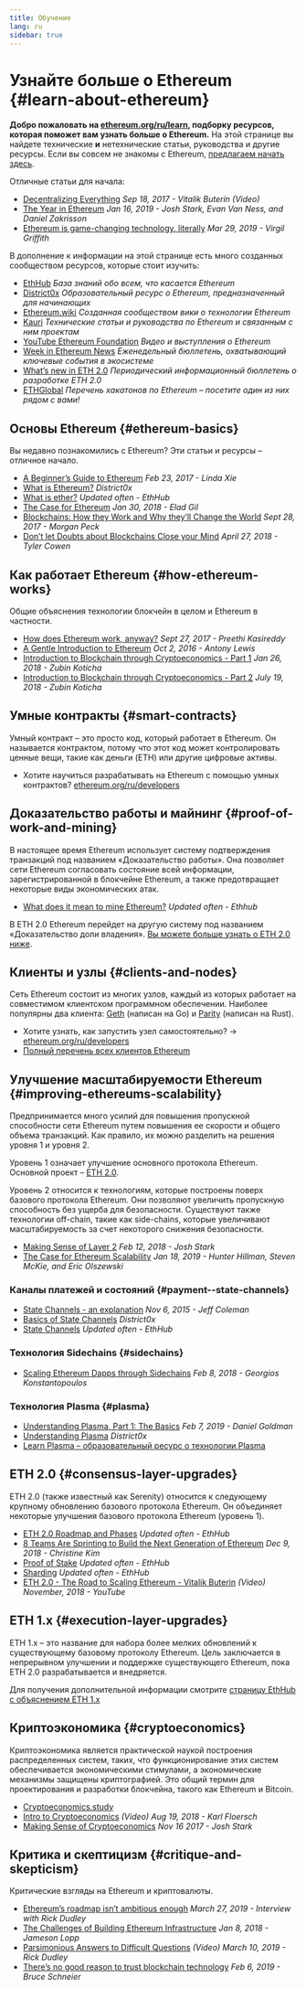 ```yaml
---
title: Обучение
lang: ru
sidebar: true
---
```


# Узнайте больше о Ethereum {#learn-about-ethereum}

**Добро пожаловать на [ethereum.org/ru/learn](/ru/learn/), подборку ресурсов, которая поможет вам узнать больше о Ethereum.** На этой странице вы найдете технические **и** нетехнические статьи, руководства и другие ресурсы. Если вы совсем не знакомы с Ethereum, [предлагаем начать здесь](/ru/what-is-ethereum/).

Отличные статьи для начала:

- [Decentralizing Everything](https://www.youtube.com/watch?v=WSN5BaCzsbo&feature=youtu.be) _Sep 18, 2017 - Vitalik Buterin (Video)_
- [The Year in Ethereum](https://medium.com/@jjmstark/the-year-in-ethereum-87a17d6f8276) _Jan 16, 2019 - Josh Stark, Evan Van Ness, and Daniel Zakrisson_
- [Ethereum is game-changing technology, literally](https://medium.com/@virgilgr/ethereum-is-game-changing-technology-literally-d67e01a01cf8) _Mar 29, 2019 - Virgil Griffith_

В дополнение к информации на этой странице есть много созданных сообществом ресурсов, которые стоит изучить:

- [EthHub](https://docs.ethhub.io) _База знаний обо всем, что касается Ethereum_
- [District0x](https://education.district0x.io/general-topics/understanding-ethereum/) _Образовательный ресурс о Ethereum, предназначенный для начинающих_
- [Ethereum.wiki](https://eth.wiki) _Созданная сообществом вики о технологии Ethereum_
- [Kauri](https://kauri.io) _Технические статьи и руководства по Ethereum и связанным с ним проектам_
- [YouTube Ethereum Foundation](https://www.youtube.com/channel/UCNOfzGXD_C9YMYmnefmPH0g) _Видео и выступления о Ethereum_
- [Week in Ethereum News](https://weekinethereumnews.com/) _Еженедельный бюллетень, охватывающий ключевые события в экосистеме_
- [What’s new in ETH 2.0](https://eth2.news) _Периодический информационный бюллетень о разработке ETH 2.0_
- [ETHGlobal](https://ethglobal.co) _Перечень хакатонов по Ethereum – посетите один из них рядом с вами!_

## Основы Ethereum {#ethereum-basics}

Вы недавно познакомились с Ethereum? Эти статьи и ресурсы – отличное начало.

- [A Beginner’s Guide to Ethereum](https://blog.coinbase.com/a-beginners-guide-to-ethereum-46dd486ceecf) _Feb 23, 2017 - Linda Xie_
- [What is Ethereum?](https://education.district0x.io/general-topics/understanding-ethereum/what-is-ethereum/) _District0x_
- [What is ether?](https://docs.ethhub.io/ethereum-basics/what-is-ether/) _Updated often - EthHub_
- [The Case for Ethereum](http://blog.eladgil.com/2018/01/the-case-for-ethereum.html) _Jan 30, 2018 - Elad Gil_
- [Blockchains: How they Work and Why they’ll Change the World](https://spectrum.ieee.org/computing/networks/blockchains-how-they-work-and-why-theyll-change-the-world) _Sept 28, 2017 - Morgan Peck_
- [Don’t let Doubts about Blockchains Close your Mind](https://www.bloomberg.com/opinion/articles/2018-04-27/blockchains-warrant-skepticism-but-keep-an-open-mind) _April 27, 2018 - Tyler Cowen_

## Как работает Ethereum {#how-ethereum-works}

Общие объяснения технологии блокчейн в целом и Ethereum в частности.

- [How does Ethereum work, anyway?](https://medium.com/@preethikasireddy/how-does-ethereum-work-anyway-22d1df506369) _Sept 27, 2017 - Preethi Kasireddy_
- [A Gentle Introduction to Ethereum](https://bitsonblocks.net/2016/10/02/gentle-introduction-ethereum/) _Oct 2, 2016 - Antony Lewis_
- [Introduction to Blockchain through Cryptoeconomics - Part 1](https://blockchainatberkeley.blog/introduction-to-blockchain-through-cryptoeconomics-part-1-bitcoin-369f245067f9) _Jan 26, 2018 - Zubin Koticha_
- [Introduction to Blockchain through Cryptoeconomics - Part 2](https://medium.com/mechanism-labs/introduction-to-bitcoin-through-cryptoeconomics-part-2-proof-of-work-and-nakamoto-consensus-1252f6a6c012) _July 19, 2018 - Zubin Koticha_

## Умные контракты {#smart-contracts}

Умный контракт – это просто код, который работает в Ethereum. Он называется контрактом, потому что этот код может контролировать ценные вещи, такие как деньги (ETH) или другие цифровые активы.

- Хотите научиться разрабатывать на Ethereum с помощью умных контрактов? [ethereum.org/ru/developers](/ru/developers/)

## Доказательство работы и майнинг {#proof-of-work-and-mining}

В настоящее время Ethereum использует систему подтверждения транзакций под названием «Доказательство работы». Она позволяет сети Ethereum согласовать состояние всей информации, зарегистрированной в блокчейне Ethereum, а также предотвращает некоторые виды экономических атак.

- [What does it mean to mine Ethereum?](https://docs.ethhub.io/using-ethereum/mining/) _Updated often - Ethhub_

В ETH 2.0 Ethereum перейдет на другую систему под названием «Доказательство доли владения». [Вы можете больше узнать о ETH 2.0 ниже](#consensus-layer-upgrades).

## Клиенты и узлы {#clients-and-nodes}

Сеть Ethereum состоит из многих узлов, каждый из которых работает на совместимом клиентском программном обеспечении. Наиболее популярны два клиента: [Geth](https://geth.ethereum.org/) (написан на Go) и [Parity](https://www.parity.io/ethereum/) (написан на Rust).

- Хотите узнать, как запустить узел самостоятельно? → [ethereum.org/ru/developers](/ru/developers/#clients--running-your-own-node/)
- [Полный перечень всех клиентов Ethereum](https://github.com/ConsenSys/ethereum-developer-tools-list#ethereum-clients)

## Улучшение масштабируемости Ethereum {#improving-ethereums-scalability}

Предпринимается много усилий для повышения пропускной способности сети Ethereum путем повышения ее скорости и общего объема транзакций. Как правило, их можно разделить на решения уровня 1 и уровня 2.

Уровень 1 означает улучшение основного протокола Ethereum. Основной проект – [ETH 2.0](#consensus-layer-upgrades).

Уровень 2 относится к технологиям, которые построены поверх базового протокола Ethereum. Они позволяют увеличить пропускную способность без ущерба для безопасности. Существуют также технологии off-chain, такие как side-chains, которые увеличивают масштабируемость за счет некоторого снижения безопасности.

- [Making Sense of Layer 2](https://medium.com/l4-media/making-sense-of-ethereums-layer-2-scaling-solutions-state-channels-plasma-and-truebit-22cb40dcc2f4) _Feb 12, 2018 - Josh Stark_
- [The Case for Ethereum Scalability](https://medium.com/connext/the-case-for-ethereum-scalability-d2a8035f880f) _Jan 18, 2019 - Hunter Hillman, Steven McKie, and Eric Olszewski_

### Каналы платежей и состояний {#payment--state-channels}

- [State Channels - an explanation](https://www.jeffcoleman.ca/state-channels/) _Nov 6, 2015 - Jeff Coleman_
- [Basics of State Channels](https://education.district0x.io/general-topics/understanding-ethereum/basics-state-channels/) _District0x_
- [State Channels](https://docs.ethhub.io/ethereum-roadmap/layer-2-scaling/state-channels/) _Updated often - EthHub_

### Технология Sidechains {#sidechains}

- [Scaling Ethereum Dapps through Sidechains](https://medium.com/loom-network/dappchains-scaling-ethereum-dapps-through-sidechains-f99e51fff447) _Feb 8, 2018 - Georgios Konstantopoulos_

### Технология Plasma {#plasma}

- [Understanding Plasma, Part 1: The Basics](https://www.theblockcrypto.com/2019/02/07/understanding-plasma-part-1-the-basics/) _Feb 7, 2019 - Daniel Goldman_
- [Understanding Plasma](https://education.district0x.io/general-topics/understanding-ethereum/understanding-plasma/) _District0x_
- [Learn Plasma – образовательный ресурс о технологии Plasma](https://www.learnplasma.org/en/)

## ETH 2.0 {#consensus-layer-upgrades}

ETH 2.0 (также известный как Serenity) относится к следующему крупному обновлению базового протокола Ethereum. Он объединяет некоторые улучшения базового протокола Ethereum (уровень 1).

- [ETH 2.0 Roadmap and Phases](https://docs.ethhub.io/ethereum-roadmap/ethereum-2.0/eth-2.0-phases/) _Updated often - EthHub_
- [8 Teams Are Sprinting to Build the Next Generation of Ethereum](https://www.coindesk.com/next-gen-buidlers-the-8-teams-working-on-ethereum-2-0) _Dec 9, 2018 - Christine Kim_
- [Proof of Stake](https://docs.ethhub.io/ethereum-roadmap/ethereum-2.0/proof-of-stake/) _Updated often - EthHub_
- [Sharding](https://docs.ethhub.io/ethereum-roadmap/ethereum-2.0/sharding/) _Updated often - EthHub_
- [ETH 2.0 - The Road to Scaling Ethereum - Vitalik Buterin](https://youtu.be/kCVpDrlVesA) _(Video) November, 2018 - YouTube_

## ETH 1.x {#execution-layer-upgrades}

ETH 1.x – это название для набора более мелких обновлений к существующему базовому протоколу Ethereum. Цель заключается в непрерывном улучшении и поддержке существующего Ethereum, пока ETH 2.0 разрабатывается и внедряется.

Для получения дополнительной информации смотрите [страницу EthHub с объяснением ETH 1.x](https://docs.ethhub.io/ethereum-roadmap/ethereum-1.x/)

## Криптоэкономика {#cryptoeconomics}

Криптоэкономика является практической наукой построения распределенных систем, таких, что функционирование этих систем обеспечивается экономическими стимулами, а экономические механизмы защищены криптографией. Это общий термин для проектирования и разработки блокчейна, такого как Ethereum и Bitcoin.

- [Cryptoeconomics.study](https://cryptoeconomics.study/)
- [Intro to Cryptoeconomics](https://www.youtube.com/watch?v=F0FCI8GxO5I) _(Video) Aug 19, 2018 - Karl Floersch_
- [Making Sense of Cryptoeconomics](https://medium.com/l4-media/making-sense-of-cryptoeconomics-5edea77e4e8d) _Nov 16 2017 - Josh Stark_

## Критика и скептицизм {#critique-and-skepticism}

Критические взгляды на Ethereum и криптовалюты.

- [Ethereum’s roadmap isn’t ambitious enough](https://decryptmedia.com/6136/vulcanize-rick-dudley-ethereum-roadmap-makerdao-polkadot) _March 27, 2019 - Interview with Rick Dudley_
- [The Challenges of Building Ethereum Infrastructure](https://medium.com/@lopp/the-challenges-of-building-ethereum-infrastructure-87e443e47a4b) _Jan 8, 2018 - Jameson Lopp_
- [Parsimonious Answers to Difficult Questions](https://www.youtube.com/watch?v=GOkSg0BuSdw&feature=youtu.be) _(Video) March 10, 2019 - Rick Dudley_
- [There’s no good reason to trust blockchain technology](https://www.wired.com/story/theres-no-good-reason-to-trust-blockchain-technology/) _Feb 6, 2019 - Bruce Schneier_

